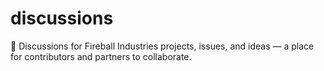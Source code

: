 # discussions
💬 Discussions for Fireball Industries projects, issues, and ideas — a place for contributors and partners to collaborate.
